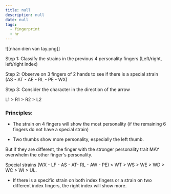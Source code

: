 ```yaml
---
title: null
description: null
date: null
tags:
  - fingerprint
  - hr
---
```


![[nhan dien van tay.png]]

Step 1: Classify the strains in the previous 4 personality fingers (Left/right, left/right index)

Step 2: Observe on 3 fingers of 2 hands to see if there is a special strain (AS - AT - AE - RL - PE - WX)

Step 3: Consider the character in the direction of the arrow

L1 > R1 > R2 > L2

### Principles:

- The strain on 4 fingers will show the most personality (if the remaining 6 fingers do not have a special strain)

- Two thumbs show more personality, especially the left thumb.

But if they are different, the finger with the stronger personality trait MAY overwhelm the other finger's personality.

Special strains (WX - LF - AS - AT- RL - AW - PE) > WT > WS > WE > WD > WC > WI > UL.

- If there is a specific strain on both index fingers or a strain on two different index fingers, the right index will show more.
